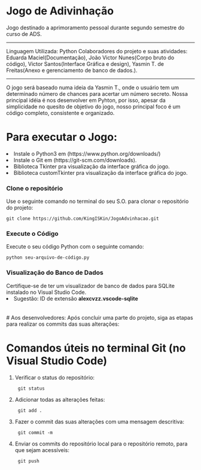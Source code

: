 # Jogo de Adivinhação

Jogo destinado a aprimoramento pessoal durante segundo semestre do curso de ADS.
____________________________________________
Linguagem Utilizada: Python
Colaboradores do projeto e suas atividades: 
Eduarda Maciel(Documentação), João Victor Nunes(Corpo bruto do código), Victor Santos(Interface Gráfica e design), Yasmin T. de Freitas(Anexo e gerenciamento de banco de dados.).
____________________________________________

O jogo será baseado numa ideia da Yasmin T., onde o usuário tem um determinado número de chances para acertar um número secreto. Nossa principal idéia é nos desenvolver em Pyhton, por isso, apesar da simplicidade no quesito de objetivo do jogo, nosso principal foco é um código completo, consistente e organizado.

<h1> Para executar o Jogo: </h1>
<li>Instale o Python3 em (https://www.python.org/downloads/)
<li>Instale o Git em (https://git-scm.com/downloads).</li>
<li>Biblioteca Tkinter pra visualização da interface gráfica do jogo. </li> 
<li>Biblioteca customTkinter pra visualização da interface gráfica do jogo. </li> 

<h3> Clone o repositório </h3>
Use o seguinte comando no terminal do seu S.O. para clonar o repositório do projeto:<p>
<code>git clone https://github.com/KingISKin/JogoAdvinhacao.git</code>

<h3>Execute o Código</h3>
Execute o seu código Python com o seguinte comando:<p>
<code>python seu-arquivo-de-código.py</code></p>

<h3>Visualização do Banco de Dados</h3>
Certifique-se de ter um visualizador de banco de dados para SQLite instalado no Visual Studio Code. 
<li>Sugestão: ID de extensão <strong>alexcvzz.vscode-sqlite</strong></li>
<br> </br>
# Aos desenvolvedores:
Após concluir uma parte do projeto, siga as etapas para realizar os commits das suas alterações:

<h1> Comandos úteis no terminal Git (no Visual Studio Code) </h1>
<ol>
    <li>Verificar o status do repositório: <br>
    <p><code> git status </code>
    <li>Adicionar todas as alterações feitas:<br>
    <p><code> git add .</code>
    <li>Fazer o commit das suas alterações com uma mensagem descritiva:<br>
    <p><code> git commit -m </code>
    <li>Enviar os commits do repositório local para o repositório remoto, para que sejam acessíveis:<br>
    <p><code> git push </code></p>
    </li>
</ol>
